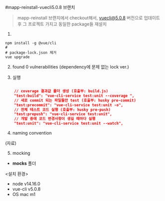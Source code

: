 #mapp-reinstall-vuecli5.0.8 브랜치

> mapp-reinstall 브랜치에서 checkout해서, vuecli@5.0.8 버전으로 업데이트 후 
> 그 프로젝트 가지고 동일한 package들 재설치

1. 
```
npm install -g @vue/cli
#
# package-lock.json 제거
vue upgrade
```

2. found 0 vulnerabilities
(dependency에 문제 없는 lock ver.)


3. 실행
```json

    // coverage 결과값 폴더 생성 (호출부: build.js)
    "test:build": "vue-cli-service test:unit --coverage ",
    // 새로 commit 되는 파일들만 test (호출부: husky pre-commit)
    "test:precommit": "vue-cli-service test:unit -o",
    // 전체 테스트 코드 실행 (호출부: husky pre-push)
    "test:prepush": "vue-cli-service test:unit",
    // 개발 중에 코드 변경사항이 생길 때마다 실행
    "test:unit": "vue-cli-service test:unit --watch",

```

4. naming convention

(자료)

5. mocking

* __mocks__ 폴더



<설치 환경>
* node v14.16.0
* vue-cli v5.0.8
* OS mac m1